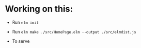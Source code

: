 # Working on this: 

- Run `elm init` 
- Run `elm make ./src/HomePage.elm --output ./src/elmdist.js` 

- To serve

